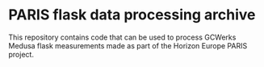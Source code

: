# PARIS flask data processing archive

This repository contains code that can be used to process GCWerks Medusa flask measurements made as part of the Horizon Europe PARIS project.
